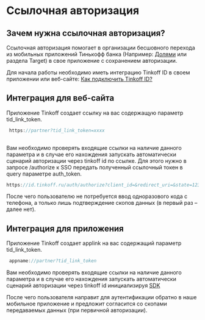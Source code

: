 
# Ссылочная авторизация

## Зачем нужна ссылочная авторизация?
Ссылочная авторизация помогает в организации бесшовного перехода из мобильных приложений Тинькофф банка (Например: [Долями](https://dolyame.ru/) или раздела Target) в свое приложение с сохранением авторизации.

Для начала работы необходимо иметь интеграцию Tinkoff ID в своем приложении или веб-сайте: [Как подключить Tinkoff ID?](https://tinkoff.github.io/tinkoff-id/join/)  

## Интеграция для веб-сайта

Приложение Tinkoff создает ссылку на вас содержащую параметр tid_link_token. 
```javascript
 https://partner?tid_link_token=xxxx
 
```

Вам необходимо проверять входящие ссылки на наличие данного параметра и в случае его нахождения запускать автоматически сценарий авторизации через tinkoff id по ссылке.
Для этого нужно в запросе /authorize к SSO передать полученный ссылочный токен в query параметре auth_token.

```javascript
https://id.tinkoff.ru/auth/authorize?client_id=&redirect_uri=&state=123abc&response_type=code&auth_token= 
```

После чего пользователю не потребуется ввод одноразового кода с телефона, а только лишь подтверждение скопов данных (в первый раз – далее нет).



## Интеграция для приложения

Приложение Tinkoff создает applink на вас содержащий параметр tid_link_token. 
```javascript
 appname://partner?tid_link_token
```

Вам необходимо проверять входящие ссылки на наличие данного параметра и в случае его нахождения запускать автоматически сценарий авторизации через tinkoff id инициализируя [SDK](https://tinkoff.github.io/tinkoff-id/mobile/) 

После чего пользователя направит для аутентификации обратно в наше мобильное приложение и предложит согласится со скопами передаваемых данных (при первичной авторизации).
